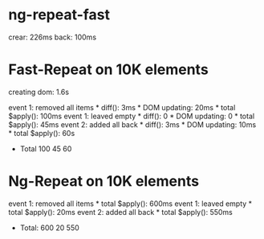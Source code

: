 # ng-repeat-fast

crear: 226ms
back: 100ms

# Fast-Repeat on 10K elements

creating dom: 1.6s

event 1: removed all items
    * diff(): 3ms
    * DOM updating: 20ms
    * total $apply(): 100ms
event 1: leaved empty
    * diff(): 0
    * DOM updating: 0
    * total $apply(): 45ms
event 2: added all back
    * diff(): 3ms
    * DOM updating: 10ms
    * total $apply(): 60s

* Total 100 45 60

# Ng-Repeat on 10K elements

event 1: removed all items
    * total $apply(): 600ms
event 1: leaved empty
    * total $apply(): 20ms
event 2: added all back
    * total $apply(): 550ms

* Total: 600 20 550